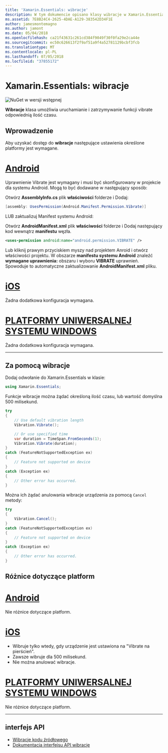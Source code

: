 ```yaml
---
title: 'Xamarin.Essentials: wibracje'
description: W tym dokumencie opisano klasy wibracje w Xamarin.Essentials, która pozwala na uruchamianie i zatrzymywanie funkcji vibrate odpowiednią ilość czasu.
ms.assetid: 7E8B24C4-2625-4DAE-A129-383542D34F1E
author: jamesmontemagno
ms.author: jamont
ms.date: 05/04/2018
ms.openlocfilehash: ca21f43631c261cd384f9049f30f0fa29e2ca44e
ms.sourcegitcommit: ec50c626613f2f9af51a9f4a52781129bcbf3fcb
ms.translationtype: MT
ms.contentlocale: pl-PL
ms.lasthandoff: 07/05/2018
ms.locfileid: "37855172"
---
```

# <a name="xamarinessentials-vibration"></a>Xamarin.Essentials: wibracje

![NuGet w wersji wstępnej](~/media/shared/pre-release.png)

**Wibracje** klasa umożliwia uruchamianie i zatrzymywanie funkcji vibrate odpowiednią ilość czasu.

## <a name="getting-started"></a>Wprowadzenie

Aby uzyskać dostęp do **wibracje** następujące ustawienia określone platformy jest wymagane.

# <a name="androidtabandroid"></a>[Android](#tab/android)

Uprawnienie Vibrate jest wymagany i musi być skonfigurowany w projekcie dla systemu Android. Mogą to być dodawane w następujący sposób:

Otwórz **AssemblyInfo.cs** plik **właściwości** folderze i Dodaj:

```csharp
[assembly: UsesPermission(Android.Manifest.Permission.Vibrate)]
```

LUB zaktualizuj Manifest systemu Android:

Otwórz **AndroidManifest.xml** plik **właściwości** folderze i Dodaj następujący kod wewnątrz **manifestu** węzła.

```xml
<uses-permission android:name="android.permission.VIBRATE" />
```

Lub kliknij prawym przyciskiem myszy nad projektem Anroid i otwórz właściwości projektu. W obszarze **manifestu systemu Android** znaleźć **wymagane uprawnienia:** obszaru i wyboru **VIBRATE** uprawnień. Spowoduje to automatyczne zaktualizowanie **AndroidManifest.xml** pliku.

# <a name="iostabios"></a>[iOS](#tab/ios)

Żadna dodatkowa konfiguracja wymagana.

# <a name="uwptabuwp"></a>[PLATFORMY UNIWERSALNEJ SYSTEMU WINDOWS](#tab/uwp)

Żadna dodatkowa konfiguracja wymagana.

-----

## <a name="using-vibration"></a>Za pomocą wibracje

Dodaj odwołanie do Xamarin.Essentials w klasie:

```csharp
using Xamarin.Essentials;
```

Funkcje wibracje można żądać określoną ilość czasu, lub wartość domyślna 500 milisekund.

```csharp
try
{
    // Use default vibration length
    Vibration.Vibrate();

    // Or use specified time
    var duration = TimeSpan.FromSeconds(1);
    Vibration.Vibrate(duration);
}
catch (FeatureNotSupportedException ex)
{
    // Feature not supported on device
}
catch (Exception ex)
{
    // Other error has occurred.
}
```

Można ich żądać anulowania wibracje urządzenia za pomocą `Cancel` metody:

```csharp
try
{
    Vibration.Cancel();
}
catch (FeatureNotSupportedException ex)
{
    // Feature not supported on device
}
catch (Exception ex)
{
    // Other error has occurred.
}
```

## <a name="platform-differences"></a>Różnice dotyczące platform

# <a name="androidtabandroid"></a>[Android](#tab/android)

Nie różnice dotyczące platform.

# <a name="iostabios"></a>[iOS](#tab/ios)

* Wibruje tylko wtedy, gdy urządzenie jest ustawiona na "Vibrate na pierścień".
* Zawsze wibruje dla 500 milisekund.
* Nie można anulować wibracje.

# <a name="uwptabuwp"></a>[PLATFORMY UNIWERSALNEJ SYSTEMU WINDOWS](#tab/uwp)

Nie różnice dotyczące platform.

-----

## <a name="api"></a>interfejs API

- [Wibracje kodu źródłowego](https://github.com/xamarin/Essentials/tree/master/Xamarin.Essentials/Vibration)
- [Dokumentacja interfejsu API wibracje](xref:Xamarin.Essentials.Vibration)
